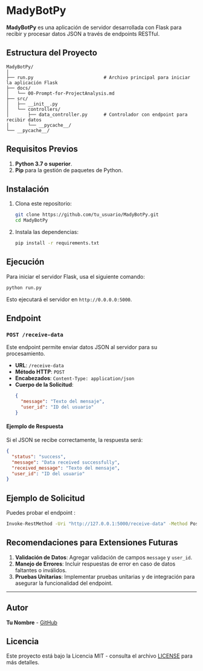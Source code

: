 # MadyBotPy

**MadyBotPy** es una aplicación de servidor desarrollada con Flask para recibir y procesar datos JSON a través de endpoints RESTful.

## Estructura del Proyecto

```plaintext
MadyBotPy/
│
├── run.py                          # Archivo principal para iniciar la aplicación Flask
├── docs/
│   └── 00-Prompt-for-ProjectAnalysis.md
├── src/
│   ├── __init__.py
│   └── controllers/
│       ├── data_controller.py      # Controlador con endpoint para recibir datos
│       └── __pycache__/
└── __pycache__/
```

## Requisitos Previos

1. **Python 3.7 o superior**.
2. **Pip** para la gestión de paquetes de Python.

## Instalación

1. Clona este repositorio:
   ```bash
   git clone https://github.com/tu_usuario/MadyBotPy.git
   cd MadyBotPy
   ```

2. Instala las dependencias:
   ```bash
   pip install -r requirements.txt
   ```

## Ejecución

Para iniciar el servidor Flask, usa el siguiente comando:

```bash
python run.py
```

Esto ejecutará el servidor en `http://0.0.0.0:5000`.

## Endpoint

### `POST /receive-data`

Este endpoint permite enviar datos JSON al servidor para su procesamiento.

- **URL**: `/receive-data`
- **Método HTTP**: `POST`
- **Encabezados**: `Content-Type: application/json`
- **Cuerpo de la Solicitud**:
  ```json
  {
    "message": "Texto del mensaje",
    "user_id": "ID del usuario"
  }
  ```

#### Ejemplo de Respuesta

Si el JSON se recibe correctamente, la respuesta será:
```json
{
  "status": "success",
  "message": "Data received successfully",
  "received_message": "Texto del mensaje",
  "user_id": "ID del usuario"
}
```

## Ejemplo de Solicitud 

Puedes probar el endpoint :

```bash
Invoke-RestMethod -Uri "http://127.0.0.1:5000/receive-data" -Method Post -Headers @{ "Content-Type" = "application/json" } -Body '{"message": "Hello, MadyBotPy!", "user_id": "12345"}'
```

## Recomendaciones para Extensiones Futuras

1. **Validación de Datos**: Agregar validación de campos `message` y `user_id`.
2. **Manejo de Errores**: Incluir respuestas de error en caso de datos faltantes o inválidos.
3. **Pruebas Unitarias**: Implementar pruebas unitarias y de integración para asegurar la funcionalidad del endpoint.

---

## Autor

**Tu Nombre** - [GitHub](https://github.com/tu_usuario)

## Licencia

Este proyecto está bajo la Licencia MIT - consulta el archivo [LICENSE](LICENSE) para más detalles.
